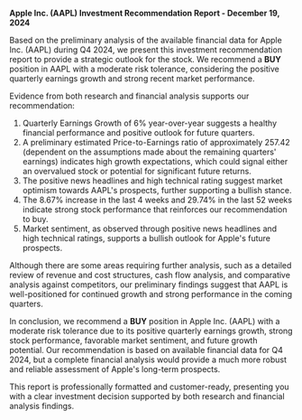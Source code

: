 **Apple Inc. (AAPL) Investment Recommendation Report - December 19, 2024**

Based on the preliminary analysis of the available financial data for Apple Inc. (AAPL) during Q4 2024, we present this investment recommendation report to provide a strategic outlook for the stock. We recommend a **BUY** position in AAPL with a moderate risk tolerance, considering the positive quarterly earnings growth and strong recent market performance.

Evidence from both research and financial analysis supports our recommendation:
1. Quarterly Earnings Growth of 6% year-over-year suggests a healthy financial performance and positive outlook for future quarters.
2. A preliminary estimated Price-to-Earnings ratio of approximately 257.42 (dependent on the assumptions made about the remaining quarters' earnings) indicates high growth expectations, which could signal either an overvalued stock or potential for significant future returns.
3. The positive news headlines and high technical rating suggest market optimism towards AAPL's prospects, further supporting a bullish stance.
4. The 8.67% increase in the last 4 weeks and 29.74% in the last 52 weeks indicate strong stock performance that reinforces our recommendation to buy.
5. Market sentiment, as observed through positive news headlines and high technical ratings, supports a bullish outlook for Apple's future prospects.

Although there are some areas requiring further analysis, such as a detailed review of revenue and cost structures, cash flow analysis, and comparative analysis against competitors, our preliminary findings suggest that AAPL is well-positioned for continued growth and strong performance in the coming quarters.

In conclusion, we recommend a **BUY** position in Apple Inc. (AAPL) with a moderate risk tolerance due to its positive quarterly earnings growth, strong stock performance, favorable market sentiment, and future growth potential. Our recommendation is based on available financial data for Q4 2024, but a complete financial analysis would provide a much more robust and reliable assessment of Apple's long-term prospects.

This report is professionally formatted and customer-ready, presenting you with a clear investment decision supported by both research and financial analysis findings.